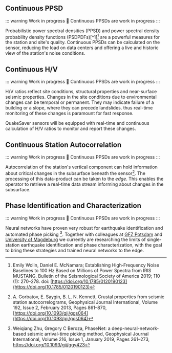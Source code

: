 
## Continuous PPSD

::: warning Work in progress
:construction: Continuous PPSDs are work in progress
:::

Probabilistic power spectral densities (PPSD) and power spectral density probability density functions (PSDPDFs)[^1][^2] are a powerful measures for the station and site's quality. Continuous PPSDs can be calculated on the sensor, reducing the load on data centers and offering a live and historic view of the station's noise conditions.

## Continuous H/V

::: warning Work in progress
:construction: Continuous PPSDs are work in progress
:::

H/V ratios reflect site conditions, structural properties and near-surface seismic properties. Changes in the site conditions due to environmental changes can be temporal or permanent. They may indicate failure of a building or a slope, where they can precede landslides. thus real-time monitoring of these changes is paramount for fast response.

QuakeSaver sensors will be equipped with real-time and continuous calculation of H/V ratios to monitor and report these changes.

## Continuous Station Autocorrelation <Badge text="beta" type="error"/>

::: warning Work in progress
:construction: Continuous PPSDs are work in progress
:::

Autocorrelation of the station's vertical component can hold information about critical changes in the subsurface beneath the sensor[^3]. The processing of this data-product can be taken to the _edge_. This enables the operator to retrieve a real-time data stream informing about changes in the subsurface.

## Phase Identification and Characterization

::: warning Work in progress
:construction: Continuous PPSDs are work in progress
:::

Neural networks have proven very robust for earthquake identification and automated phase picking [^4]. Together with colleagues at [GFZ Potsdam](https://gfz-potsdam.de) and [University of Magdeburg](https://www.uni-magdeburg.de/en/) we currently are researching the limits of single-station earthquake identification and phase characterization, with the goal to bring these strategies and trained neural networks to the edge.

[^2]: Emily Wolin, Daniel E. McNamara; Establishing High‐Frequency Noise Baselines to 100 Hz Based on Millions of Power Spectra from IRIS MUSTANG. Bulletin of the Seismological Society of America 2019; 110 (1): 270–278. doi: [https://doi.org/10.1785/0120190123](https://doi.org/10.1785/0120190123)

[^3]: A. Gorbatov, E. Saygin, B. L. N. Kennett, Crustal properties from seismic station autocorrelograms, Geophysical Journal International, Volume 192, Issue 2, February 2013, Pages 861–870, [https://doi.org/10.1093/gji/ggs064](https://doi.org/10.1093/gji/ggs064)

[^4]: Weiqiang Zhu, Gregory C Beroza, PhaseNet: a deep-neural-network-based seismic arrival-time picking method, Geophysical Journal International, Volume 216, Issue 1, January 2019, Pages 261–273, <https://doi.org/10.1093/gji/ggy423>
